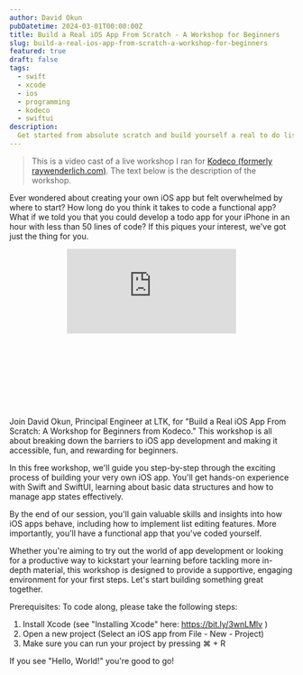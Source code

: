 ```yaml
---
author: David Okun
pubDatetime: 2024-03-01T00:00:00Z
title: Build a Real iOS App From Scratch - A Workshop for Beginners
slug: build-a-real-ios-app-from-scratch-a-workshop-for-beginners
featured: true
draft: false
tags:
  - swift
  - xcode
  - ios
  - programming
  - kodeco
  - swiftui
description:
  Get started from absolute scratch and build yourself a real to do list in 60 minutes.
---
```


> This is a video cast of a live workshop I ran for [Kodeco (formerly raywenderlich.com)](https://www.youtube.com/watch?v=9YdsmS7AEDo). The text below is the description of the workshop.

Ever wondered about creating your own iOS app but felt overwhelmed by where to start? How long do you think it takes to code a functional app? What if we told you that you could develop a todo app for your iPhone in an hour with less than 50 lines of code? If this piques your interest, we've got just the thing for you.

<center>
    <div style="max-width: 560px; margin: 0 auto;">
        <div style="position: relative; padding-bottom: 56.25%; height: 0; overflow: hidden;">
            <iframe src="https://www.youtube.com/embed/9YdsmS7AEDo" frameborder="0" allowfullscreen></iframe>
        </div>
    </div>
</center>

Join David Okun, Principal Engineer at LTK, for "Build a Real iOS App From Scratch: A Workshop for Beginners from Kodeco." This workshop is all about breaking down the barriers to iOS app development and making it accessible, fun, and rewarding for beginners.

In this free workshop, we'll guide you step-by-step through the exciting process of building your very own iOS app. You'll get hands-on experience with Swift and SwiftUI, learning about basic data structures and how to manage app states effectively.

By the end of our session, you'll gain valuable skills and insights into how iOS apps behave, including how to implement list editing features. More importantly, you'll have a functional app that you've coded yourself.

Whether you're aiming to try out the world of app development or looking for a productive way to kickstart your learning before tackling more in-depth material, this workshop is designed to provide a supportive, engaging environment for your first steps. Let's start building something great together.

Prerequisites: To code along, please take the following steps:

1. Install Xcode (see "Installing Xcode" here: https://bit.ly/3wnLMlv )
2. Open a new project (Select an iOS app from File - New - Project)
3. Make sure you can run your project by pressing ⌘ + R

If you see "Hello, World!" you're good to go!